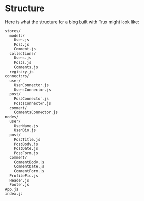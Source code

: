 # Structure

Here is what the structure for a blog built with Trux might look like:

```bash
stores/
  models/
    User.js
    Post.js
    Comment.js
  collections/
    Users.js
    Posts.js
    Comments.js
  registry.js
connectors/
  user/
    UserConnector.js
    UsersConnector.js
  post/
    PostConnector.js
    PostsConnector.js
  comment/
    CommentsConnector.js
nodes/
  user/
    UserName.js
    UserBio.js
  post/
    PostTitle.js
    PostBody.js
    PostDate.js
    PostForm.js
  comment/
    CommentBody.js
    CommentDate.js
    CommentForm.js
  ProfilePic.js
  Header.js
  Footer.js
App.js
index.js
```




